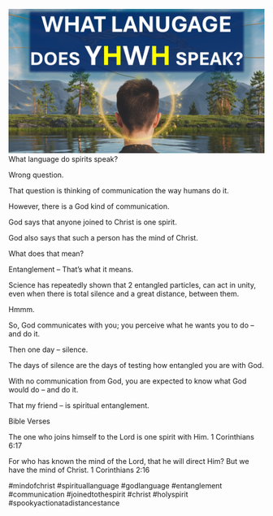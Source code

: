 ![Video cover image](./cover.jpg)
What language do spirits speak?

Wrong question.

That question is thinking of communication the way humans do it.

However, there is a God kind of communication.

God says that anyone joined to Christ is one spirit.

God also says that such a person has the mind of Christ.

What does that mean?

Entanglement – That’s what it means.

Science has repeatedly shown that 2 entangled particles, can act in unity, even when there is total silence and a great distance, between them.

Hmmm.

So, God communicates with you; you perceive what he wants you to do – and do it.

Then one day – silence.

The days of silence are the days of testing how entangled you are with God.

With no communication from God, you are expected to know what God would do – and do it.

That my friend – is spiritual entanglement.


Bible Verses

The one who joins himself to the Lord is one spirit with Him.
1 Corinthians 6:17

For who has known the mind of the Lord, that he will direct Him? But we have the mind of Christ.
1 Corinthians 2:16


#mindofchrist #spirituallanguage #godlanguage #entanglement #communication #joinedtothespirit #christ #holyspirit #spookyactionatadistancestance